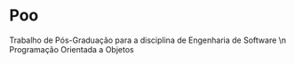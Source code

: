 # Poo
Trabalho de Pós-Graduação para a disciplina de Engenharia de Software \n
Programação Orientada a Objetos
